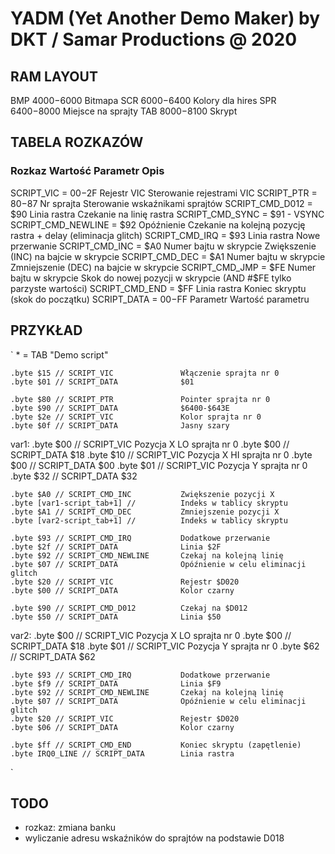 # YADM (Yet Another Demo Maker) by DKT / Samar Productions @ 2020

## RAM LAYOUT

BMP $4000-$6000 Bitmapa
SCR $6000-$6400 Kolory dla hires
SPR $6400-$8000 Miejsce na sprajty
TAB $8000-$8100 Skrypt

## TABELA ROZKAZÓW

### Rozkaz                     Wartość         Parametr                  Opis
SCRIPT_VIC               = $00-$2F         Rejestr VIC               Sterowanie rejestrami VIC
SCRIPT_PTR               = $80-$87         Nr sprajta                Sterowanie wskaźnikami sprajtów
SCRIPT_CMD_D012          = $90             Linia rastra              Czekanie na linię rastra
SCRIPT_CMD_SYNC          = $91             -                         VSYNC
SCRIPT_CMD_NEWLINE       = $92             Opóźnienie                Czekanie na kolejną pozycję rastra + delay (eliminacja glitch)
SCRIPT_CMD_IRQ           = $93             Linia rastra              Nowe przerwanie
SCRIPT_CMD_INC           = $A0             Numer bajtu w skrypcie    Zwiększenie (INC) na bajcie w skrypcie
SCRIPT_CMD_DEC           = $A1             Numer bajtu w skrypcie    Zmniejszenie (DEC) na bajcie w skrypcie
SCRIPT_CMD_JMP           = $FE             Numer bajtu w skrypcie    Skok do nowej pozycji w skrypcie (AND #$FE tylko parzyste wartości)
SCRIPT_CMD_END           = $FF             Linia rastra              Koniec skryptu (skok do początku)
SCRIPT_DATA              = $00-$FF         Parametr                  Wartość parametru

## PRZYKŁAD
`
	* = TAB "Demo script"

	.byte $15 // SCRIPT_VIC               Włączenie sprajta nr 0
	.byte $01 // SCRIPT_DATA              $01

	.byte $80 // SCRIPT_PTR               Pointer sprajta nr 0
	.byte $90 // SCRIPT_DATA              $6400-$643E
	.byte $2e // SCRIPT_VIC               Kolor sprajta nr 0
	.byte $0f // SCRIPT_DATA              Jasny szary
var1:	.byte $00 // SCRIPT_VIC               Pozycja X LO sprajta nr 0
	.byte $00 // SCRIPT_DATA              $18
	.byte $10 // SCRIPT_VIC               Pozycja X HI sprajta nr 0
	.byte $00 // SCRIPT_DATA              $00
	.byte $01 // SCRIPT_VIC               Pozycja Y sprajta nr 0
	.byte $32 // SCRIPT_DATA              $32

	.byte $A0 // SCRIPT_CMD_INC           Zwiększenie pozycji X
	.byte [var1-script_tab+1] //          Indeks w tablicy skryptu
	.byte $A1 // SCRIPT_CMD_DEC           Zmniejszenie pozycji X
	.byte [var2-script_tab+1] //          Indeks w tablicy skryptu

	.byte $93 // SCRIPT_CMD_IRQ           Dodatkowe przerwanie
	.byte $2f // SCRIPT_DATA              Linia $2F
	.byte $92 // SCRIPT_CMD_NEWLINE       Czekaj na kolejną linię
	.byte $07 // SCRIPT_DATA              Opóźnienie w celu eliminacji glitch
	.byte $20 // SCRIPT_VIC               Rejestr $D020
	.byte $00 // SCRIPT_DATA              Kolor czarny

	.byte $90 // SCRIPT_CMD_D012          Czekaj na $D012
	.byte $50 // SCRIPT_DATA              Linia $50
var2:	.byte $00 // SCRIPT_VIC               Pozycja X LO sprajta nr 0
	.byte $00 // SCRIPT_DATA              $18
	.byte $01 // SCRIPT_VIC               Pozycja Y sprajta nr 0
	.byte $62 // SCRIPT_DATA              $62

	.byte $93 // SCRIPT_CMD_IRQ           Dodatkowe przerwanie
	.byte $f9 // SCRIPT_DATA              Linia $F9
	.byte $92 // SCRIPT_CMD_NEWLINE       Czekaj na kolejną linię
	.byte $07 // SCRIPT_DATA              Opóźnienie w celu eliminacji glitch
	.byte $20 // SCRIPT_VIC               Rejestr $D020
	.byte $06 // SCRIPT_DATA              Kolor czarny

	.byte $ff // SCRIPT_CMD_END           Koniec skryptu (zapętlenie)
	.byte IRQ0_LINE // SCRIPT_DATA        Linia rastra
`
## TODO
- rozkaz: zmiana banku
- wyliczanie adresu wskaźników do sprajtów na podstawie D018
